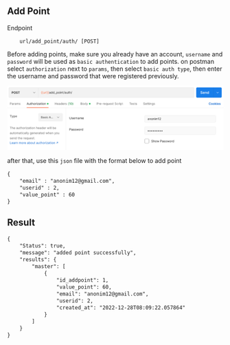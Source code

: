 ## Add Point

Endpoint
````
    url/add_point/auth/ [POST]
````
Before adding points, make sure you already have an account, ``username``  and ``password`` will be used as ``basic authentication`` to add points. on postman select ``authorization`` next to ``params``, then select ``basic auth type``, then enter the username and password that were registered previously.

![basic_auth_images](basic_auth.png)

after that, use this ``json`` file with the format below to add point
````
{
    "email" : "anonim12@gmail.com",
    "userid" : 2,
    "value_point" : 60
}
````
## Result
````
{
    "Status": true,
    "message": "added point successfully",
    "results": {
        "master": [
            {
                "id_addpoint": 1,
                "value_point": 60,
                "email": "anonim12@gmail.com",
                "userid": 2,
                "created_at": "2022-12-28T08:09:22.057864"
            }
        ]
    }
}
````